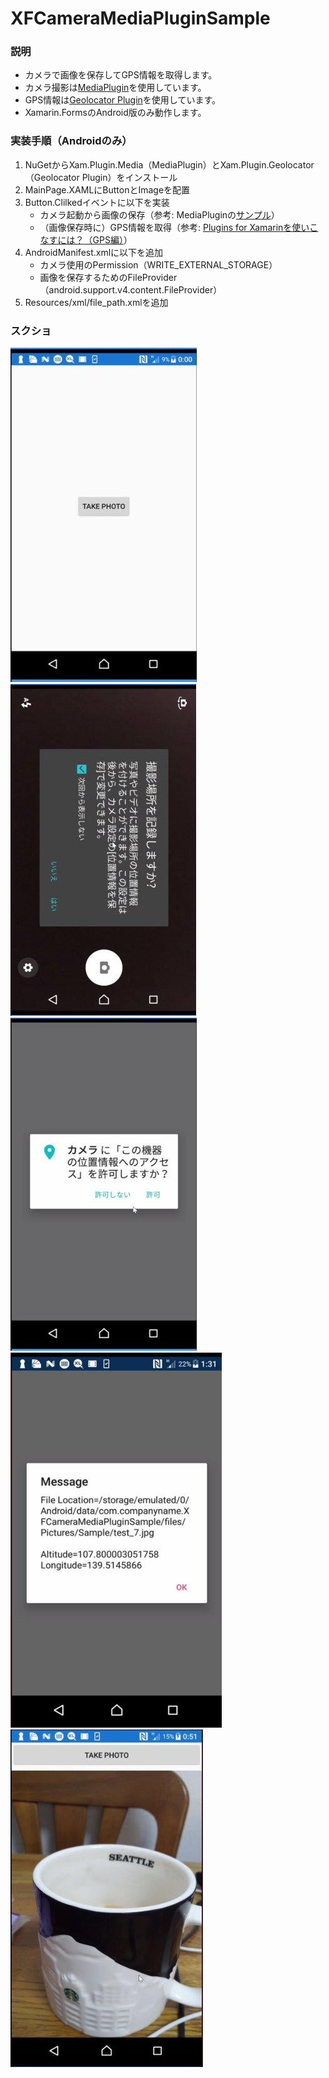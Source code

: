 # XFCameraMediaPluginSample
### 説明
- カメラで画像を保存してGPS情報を取得します。
- カメラ撮影は[MediaPlugin](https://github.com/jamesmontemagno/MediaPlugin)を使用しています。
- GPS情報は[Geolocator Plugin](https://github.com/jamesmontemagno/Xamarin.Plugins/tree/master/Geolocator)を使用しています。
- Xamarin.FormsのAndroid版のみ動作します。
### 実装手順（Androidのみ）
1. NuGetからXam.Plugin.Media（MediaPlugin）とXam.Plugin.Geolocator（Geolocator Plugin）をインストール
1. MainPage.XAMLにButtonとImageを配置
1. Button.Clilkedイベントに以下を実装
    - カメラ起動から画像の保存（参考: MediaPluginの[サンプル](https://github.com/jamesmontemagno/MediaPlugin/tree/master/samples)）
    - （画像保存時に）GPS情報を取得（参考: [Plugins for Xamarinを使いこなすには？（GPS編）](https://www.buildinsider.net/mobile/xamarintips/0063)）
1. AndroidManifest.xmlに以下を追加
    - カメラ使用のPermission（WRITE_EXTERNAL_STORAGE）
    - 画像を保存するためのFileProvider（android.support.v4.content.FileProvider）
1. Resources/xml/file_path.xmlを追加
### スクショ
![](./assets/1.jpg "1")
![](./assets/2.jpg "2")
![](./assets/3.jpg "3")
![](./assets/4.jpg "4")
![](./assets/5.jpg "5")
